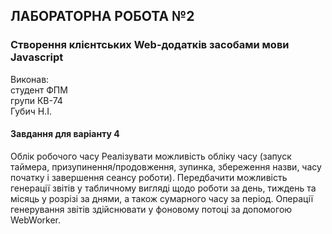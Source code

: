 ## ЛАБОРАТОРНА РОБОТА №2
### Створення клієнтських Web-додатків засобами мови Javascript

Виконав: <br/>
студент ФПМ<br/>
групи КВ-74<br/>
Губич Н.І.

#### Завдання для варіанту 4
 Облік робочого часу
Реалізувати можливість обліку часу (запуск таймера,
призупинення/продовження, зупинка, збереження назви, часу початку і
завершення сеансу роботи). Передбачити можливість генерації звітів у
табличному вигляді щодо роботи за день, тиждень та місяць у розрізі за днями,
а також сумарного часу за період. Операції генерування звітів здійснювати у
фоновому потоці за допомогою WebWorker.